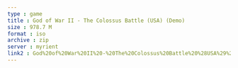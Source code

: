 ```yaml
---
type : game
title : God of War II - The Colossus Battle (USA) (Demo)
size : 978.7 M
format : iso
archive : zip
server : myrient
link2 : God%20of%20War%20II%20-%20The%20Colossus%20Battle%20%28USA%29%20%28Demo%29
---
```

